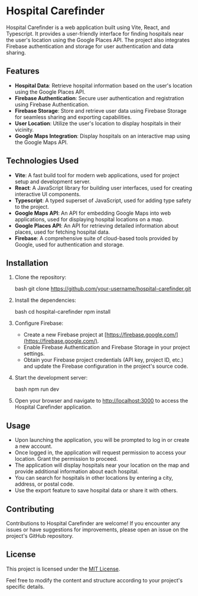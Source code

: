 
# Hospital Carefinder

Hospital Carefinder is a web application built using Vite, React, and Typescript. It provides a user-friendly interface for finding hospitals near the user's location using the Google Places API. The project also integrates Firebase authentication and storage for user authentication and data sharing.

## Features

- **Hospital Data**: Retrieve hospital information based on the user's location using the Google Places API.
- **Firebase Authentication**: Secure user authentication and registration using Firebase Authentication.
- **Firebase Storage**: Store and retrieve user data using Firebase Storage for seamless sharing and exporting capabilities.
- **User Location**: Utilize the user's location to display hospitals in their vicinity.
- **Google Maps Integration**: Display hospitals on an interactive map using the Google Maps API.

## Technologies Used

- **Vite**: A fast build tool for modern web applications, used for project setup and development server.
- **React**: A JavaScript library for building user interfaces, used for creating interactive UI components.
- **Typescript**: A typed superset of JavaScript, used for adding type safety to the project.
- **Google Maps API**: An API for embedding Google Maps into web applications, used for displaying hospital locations on a map.
- **Google Places API**: An API for retrieving detailed information about places, used for fetching hospital data.
- **Firebase**: A comprehensive suite of cloud-based tools provided by Google, used for authentication and storage.

## Installation

1. Clone the repository:

   bash
   git clone https://github.com/your-username/hospital-carefinder.git
   

2. Install the dependencies:

   bash
   cd hospital-carefinder
   npm install
   

3. Configure Firebase:

   - Create a new Firebase project at [https://firebase.google.com/](https://firebase.google.com/).
   - Enable Firebase Authentication and Firebase Storage in your project settings.
   - Obtain your Firebase project credentials (API key, project ID, etc.) and update the Firebase configuration in the project's source code.

4. Start the development server:

   bash
   npm run dev
   

5. Open your browser and navigate to [http://localhost:3000](http://localhost:3000) to access the Hospital Carefinder application.

## Usage

- Upon launching the application, you will be prompted to log in or create a new account.
- Once logged in, the application will request permission to access your location. Grant the permission to proceed.
- The application will display hospitals near your location on the map and provide additional information about each hospital.
- You can search for hospitals in other locations by entering a city, address, or postal code.
- Use the export feature to save hospital data or share it with others.

## Contributing

Contributions to Hospital Carefinder are welcome! If you encounter any issues or have suggestions for improvements, please open an issue on the project's GitHub repository.

## License

This project is licensed under the [MIT License](LICENSE).



Feel free to modify the content and structure according to your project's specific details.
